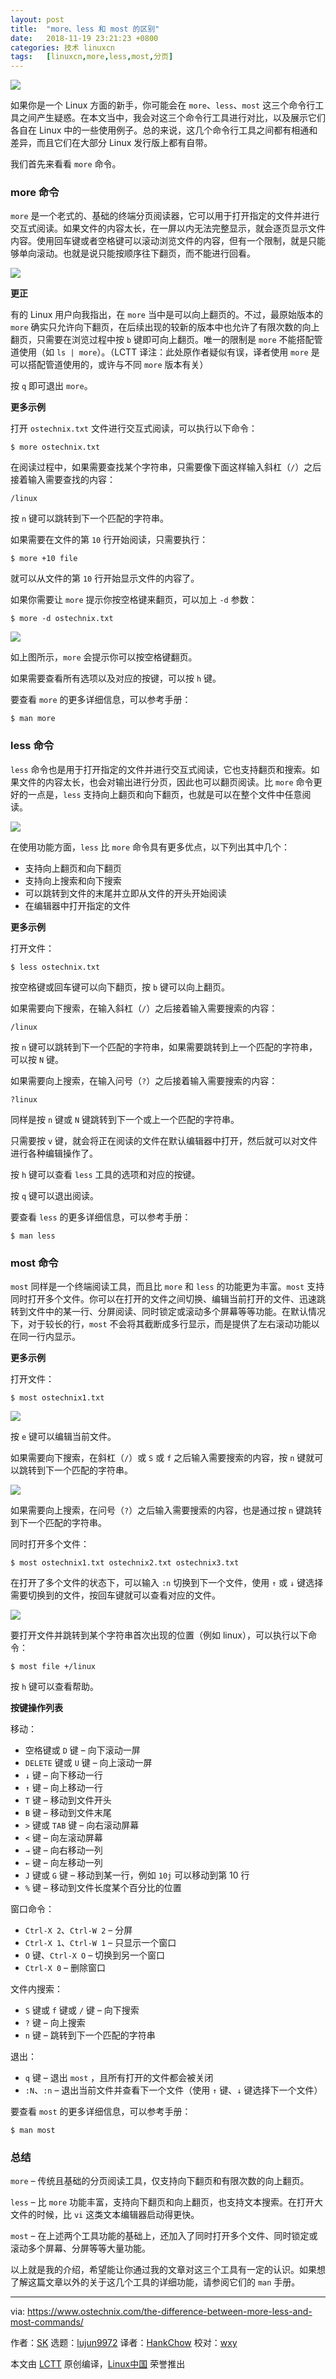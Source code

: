 ```yaml
---
layout: post
title:	"more、less 和 most 的区别"
date:	2018-11-19 23:21:23 +0800 
categories:	技术 linuxcn 
tags:	[linuxcn,more,less,most,分页]
---
```



![](/Asserts/Images//attachment/album/201811/19/232127o6yg63g9wtgzwgtl.png)


如果你是一个 Linux 方面的新手，你可能会在 `more`、`less`、`most` 这三个命令行工具之间产生疑惑。在本文当中，我会对这三个命令行工具进行对比，以及展示它们各自在 Linux 中的一些使用例子。总的来说，这几个命令行工具之间都有相通和差异，而且它们在大部分 Linux 发行版上都有自带。


我们首先来看看 `more` 命令。


### more 命令


`more` 是一个老式的、基础的终端分页阅读器，它可以用于打开指定的文件并进行交互式阅读。如果文件的内容太长，在一屏以内无法完整显示，就会逐页显示文件内容。使用回车键或者空格键可以滚动浏览文件的内容，但有一个限制，就是只能够单向滚动。也就是说只能按顺序往下翻页，而不能进行回看。


![](/Asserts/Images//attachment/album/201811/19/232130w02jt4ctvcmc2rou.gif)


**更正**


有的 Linux 用户向我指出，在 `more` 当中是可以向上翻页的。不过，最原始版本的 `more` 确实只允许向下翻页，在后续出现的较新的版本中也允许了有限次数的向上翻页，只需要在浏览过程中按 `b` 键即可向上翻页。唯一的限制是 `more` 不能搭配管道使用（如 `ls | more`）。（LCTT 译注：此处原作者疑似有误，译者使用 `more` 是可以搭配管道使用的，或许与不同 `more` 版本有关）


按 `q` 即可退出 `more`。


**更多示例**


打开 `ostechnix.txt` 文件进行交互式阅读，可以执行以下命令：



```
$ more ostechnix.txt
```

在阅读过程中，如果需要查找某个字符串，只需要像下面这样输入斜杠（`/`）之后接着输入需要查找的内容：



```
/linux
```

按 `n` 键可以跳转到下一个匹配的字符串。


如果需要在文件的第 `10` 行开始阅读，只需要执行：



```
$ more +10 file
```

就可以从文件的第 `10` 行开始显示文件的内容了。


如果你需要让 `more` 提示你按空格键来翻页，可以加上 `-d` 参数：



```
$ more -d ostechnix.txt
```

![](/Asserts/Images//attachment/album/201811/19/232133tu7hk6snqnznk20y.png)


如上图所示，`more` 会提示你可以按空格键翻页。


如果需要查看所有选项以及对应的按键，可以按 `h` 键。


要查看 `more` 的更多详细信息，可以参考手册：



```
$ man more
```

### less 命令


`less` 命令也是用于打开指定的文件并进行交互式阅读，它也支持翻页和搜索。如果文件的内容太长，也会对输出进行分页，因此也可以翻页阅读。比 `more` 命令更好的一点是，`less` 支持向上翻页和向下翻页，也就是可以在整个文件中任意阅读。


![](/Asserts/Images//attachment/album/201811/19/232139maik5a3750omo5pk.gif)


在使用功能方面，`less` 比 `more` 命令具有更多优点，以下列出其中几个：


* 支持向上翻页和向下翻页
* 支持向上搜索和向下搜索
* 可以跳转到文件的末尾并立即从文件的开头开始阅读
* 在编辑器中打开指定的文件


**更多示例**


打开文件：



```
$ less ostechnix.txt
```

按空格键或回车键可以向下翻页，按 `b` 键可以向上翻页。


如果需要向下搜索，在输入斜杠（`/`）之后接着输入需要搜索的内容：



```
/linux
```

按 `n` 键可以跳转到下一个匹配的字符串，如果需要跳转到上一个匹配的字符串，可以按 `N` 键。


如果需要向上搜索，在输入问号（`?`）之后接着输入需要搜索的内容：



```
?linux
```

同样是按 `n` 键或 `N` 键跳转到下一个或上一个匹配的字符串。


只需要按 `v` 键，就会将正在阅读的文件在默认编辑器中打开，然后就可以对文件进行各种编辑操作了。


按 `h` 键可以查看 `less` 工具的选项和对应的按键。


按 `q` 键可以退出阅读。


要查看 `less` 的更多详细信息，可以参考手册：



```
$ man less
```

### most 命令


`most` 同样是一个终端阅读工具，而且比 `more` 和 `less` 的功能更为丰富。`most` 支持同时打开多个文件。你可以在打开的文件之间切换、编辑当前打开的文件、迅速跳转到文件中的某一行、分屏阅读、同时锁定或滚动多个屏幕等等功能。在默认情况下，对于较长的行，`most` 不会将其截断成多行显示，而是提供了左右滚动功能以在同一行内显示。


**更多示例**


打开文件：



```
$ most ostechnix1.txt
```

![](/Asserts/Images//attachment/album/201811/19/232140mrvibffi9v155j6n.png)


按 `e` 键可以编辑当前文件。


如果需要向下搜索，在斜杠（`/`）或 `S` 或 `f` 之后输入需要搜索的内容，按 `n` 键就可以跳转到下一个匹配的字符串。


![](/Asserts/Images//attachment/album/201811/19/232143cpd14boh58hkpqw4.gif)


如果需要向上搜索，在问号（`?`）之后输入需要搜索的内容，也是通过按 `n` 键跳转到下一个匹配的字符串。


同时打开多个文件：



```
$ most ostechnix1.txt ostechnix2.txt ostechnix3.txt
```

在打开了多个文件的状态下，可以输入 `:n` 切换到下一个文件，使用 `↑` 或 `↓` 键选择需要切换到的文件，按回车键就可以查看对应的文件。


![](/Asserts/Images//attachment/album/201811/19/232149gt4eqqv2grtwu4wz.gif)


要打开文件并跳转到某个字符串首次出现的位置（例如 linux），可以执行以下命令：



```
$ most file +/linux
```

按 `h` 键可以查看帮助。


**按键操作列表**


移动：


* 空格键或 `D` 键 – 向下滚动一屏
* `DELETE` 键或 `U` 键 – 向上滚动一屏
* `↓` 键 – 向下移动一行
* `↑` 键 – 向上移动一行
* `T` 键 – 移动到文件开头
* `B` 键 – 移动到文件末尾
* `>` 键或 `TAB` 键 – 向右滚动屏幕
* `<` 键 – 向左滚动屏幕
* `→` 键 – 向右移动一列
* `←` 键 – 向左移动一列
* `J` 键或 `G` 键 – 移动到某一行，例如 `10j` 可以移动到第 10 行
* `%` 键 – 移动到文件长度某个百分比的位置


窗口命令：


* `Ctrl-X 2`、`Ctrl-W 2` – 分屏
* `Ctrl-X 1`、`Ctrl-W 1` – 只显示一个窗口
* `O` 键、`Ctrl-X O` – 切换到另一个窗口
* `Ctrl-X 0` – 删除窗口


文件内搜索：


* `S` 键或 `f` 键或 `/` 键 – 向下搜索
* `?` 键 – 向上搜索
* `n` 键 – 跳转到下一个匹配的字符串


退出：


* `q` 键 – 退出 `most` ，且所有打开的文件都会被关闭
* `:N`、`:n` – 退出当前文件并查看下一个文件（使用 `↑` 键、`↓` 键选择下一个文件）


要查看 `most` 的更多详细信息，可以参考手册：



```
$ man most
```

### 总结


`more` – 传统且基础的分页阅读工具，仅支持向下翻页和有限次数的向上翻页。


`less` – 比 `more` 功能丰富，支持向下翻页和向上翻页，也支持文本搜索。在打开大文件的时候，比 `vi` 这类文本编辑器启动得更快。


`most` – 在上述两个工具功能的基础上，还加入了同时打开多个文件、同时锁定或滚动多个屏幕、分屏等等大量功能。


以上就是我的介绍，希望能让你通过我的文章对这三个工具有一定的认识。如果想了解这篇文章以外的关于这几个工具的详细功能，请参阅它们的 `man` 手册。




---


via: <https://www.ostechnix.com/the-difference-between-more-less-and-most-commands/>


作者：[SK](https://www.ostechnix.com/author/sk/) 选题：[lujun9972](https://github.com/lujun9972) 译者：[HankChow](https://github.com/HankChow) 校对：[wxy](https://github.com/wxy)


本文由 [LCTT](https://github.com/LCTT/TranslateProject) 原创编译，[Linux中国](https://linux.cn/) 荣誉推出
